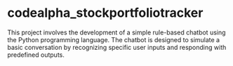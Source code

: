 # codealpha_stockportfoliotracker
This project involves the development of a simple rule-based chatbot using the Python  programming language. The chatbot is designed to simulate a basic conversation by  recognizing specific user inputs and responding with predefined outputs.
